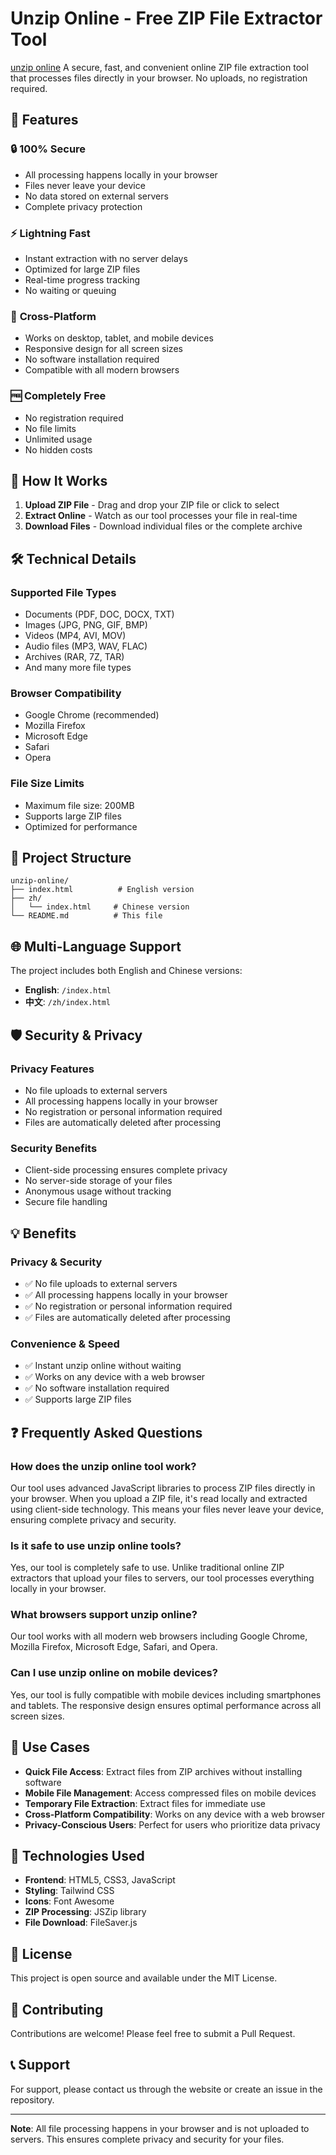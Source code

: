 # Unzip Online - Free ZIP File Extractor Tool
[unzip online](https://unziponline.org/)
A secure, fast, and convenient online ZIP file extraction tool that processes files directly in your browser. No uploads, no registration required.

## 🌟 Features

### 🔒 **100% Secure**
- All processing happens locally in your browser
- Files never leave your device
- No data stored on external servers
- Complete privacy protection

### ⚡ **Lightning Fast**
- Instant extraction with no server delays
- Optimized for large ZIP files
- Real-time progress tracking
- No waiting or queuing

### 📱 **Cross-Platform**
- Works on desktop, tablet, and mobile devices
- Responsive design for all screen sizes
- No software installation required
- Compatible with all modern browsers

### 🆓 **Completely Free**
- No registration required
- No file limits
- Unlimited usage
- No hidden costs

## 🚀 How It Works

1. **Upload ZIP File** - Drag and drop your ZIP file or click to select
2. **Extract Online** - Watch as our tool processes your file in real-time
3. **Download Files** - Download individual files or the complete archive

## 🛠️ Technical Details

### Supported File Types
- Documents (PDF, DOC, DOCX, TXT)
- Images (JPG, PNG, GIF, BMP)
- Videos (MP4, AVI, MOV)
- Audio files (MP3, WAV, FLAC)
- Archives (RAR, 7Z, TAR)
- And many more file types

### Browser Compatibility
- Google Chrome (recommended)
- Mozilla Firefox
- Microsoft Edge
- Safari
- Opera

### File Size Limits
- Maximum file size: 200MB
- Supports large ZIP files
- Optimized for performance

## 📁 Project Structure

```
unzip-online/
├── index.html          # English version
├── zh/
│   └── index.html     # Chinese version
└── README.md          # This file
```

## 🌐 Multi-Language Support

The project includes both English and Chinese versions:
- **English**: `/index.html`
- **中文**: `/zh/index.html`

## 🛡️ Security & Privacy

### Privacy Features
- No file uploads to external servers
- All processing happens locally in your browser
- No registration or personal information required
- Files are automatically deleted after processing

### Security Benefits
- Client-side processing ensures complete privacy
- No server-side storage of your files
- Anonymous usage without tracking
- Secure file handling

## 💡 Benefits

### Privacy & Security
- ✅ No file uploads to external servers
- ✅ All processing happens locally in your browser
- ✅ No registration or personal information required
- ✅ Files are automatically deleted after processing

### Convenience & Speed
- ✅ Instant unzip online without waiting
- ✅ Works on any device with a web browser
- ✅ No software installation required
- ✅ Supports large ZIP files

## ❓ Frequently Asked Questions

### How does the unzip online tool work?
Our tool uses advanced JavaScript libraries to process ZIP files directly in your browser. When you upload a ZIP file, it's read locally and extracted using client-side technology. This means your files never leave your device, ensuring complete privacy and security.

### Is it safe to use unzip online tools?
Yes, our tool is completely safe to use. Unlike traditional online ZIP extractors that upload your files to servers, our tool processes everything locally in your browser.

### What browsers support unzip online?
Our tool works with all modern web browsers including Google Chrome, Mozilla Firefox, Microsoft Edge, Safari, and Opera.

### Can I use unzip online on mobile devices?
Yes, our tool is fully compatible with mobile devices including smartphones and tablets. The responsive design ensures optimal performance across all screen sizes.

## 🎯 Use Cases

- **Quick File Access**: Extract files from ZIP archives without installing software
- **Mobile File Management**: Access compressed files on mobile devices
- **Temporary File Extraction**: Extract files for immediate use
- **Cross-Platform Compatibility**: Works on any device with a web browser
- **Privacy-Conscious Users**: Perfect for users who prioritize data privacy

## 🔧 Technologies Used

- **Frontend**: HTML5, CSS3, JavaScript
- **Styling**: Tailwind CSS
- **Icons**: Font Awesome
- **ZIP Processing**: JSZip library
- **File Download**: FileSaver.js

## 📄 License

This project is open source and available under the MIT License.

## 🤝 Contributing

Contributions are welcome! Please feel free to submit a Pull Request.

## 📞 Support

For support, please contact us through the website or create an issue in the repository.

---

**Note**: All file processing happens in your browser and is not uploaded to servers. This ensures complete privacy and security for your files. 